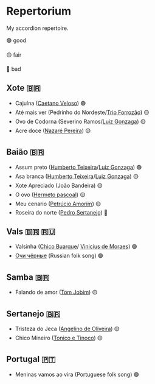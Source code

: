 # Repertorium
My accordion repertoire.

:green_circle: good 

:yellow_circle: fair

:red_circle: bad

## Xote :brazil:
- Cajuína ([Caetano Veloso](https://en.wikipedia.org/wiki/Caetano_Veloso)) :green_circle:
- Até mais ver (Pedrinho do Nordeste/[Trio Forrozão](https://pt.wikipedia.org/wiki/Trio_Forroz%C3%A3o)) :yellow_circle:
- Ovo de Codorna (Severino Ramos/[Luiz Gonzaga](https://en.wikipedia.org/wiki/Luiz_Gonzaga)) :yellow_circle:
- Acre doce ([Nazaré Pereira](https://pt.wikipedia.org/wiki/Nazar%C3%A9_Pereira)) :yellow_circle:

## Baião :brazil:
- Assum preto ([Humberto Teixeira](https://en.wikipedia.org/wiki/Humberto_Teixeira)/[Luiz Gonzaga](https://en.wikipedia.org/wiki/Luiz_Gonzaga)) :green_circle:
- Asa branca ([Humberto Teixeira](https://en.wikipedia.org/wiki/Humberto_Teixeira)/[Luiz Gonzaga](https://en.wikipedia.org/wiki/Luiz_Gonzaga)) :yellow_circle:
- Xote Apreciado (João Bandeira) :yellow_circle:
- O ovo ([Hermeto pascoal](https://en.wikipedia.org/wiki/Hermeto_Pascoal)) :yellow_circle:
- Meu cenario ([Petrúcio Amorim](https://pt.wikipedia.org/wiki/Petr%C3%BAcio_Amorim)) :yellow_circle:
- Roseira do norte ([Pedro Sertanejo](https://pt.wikipedia.org/wiki/Pedro_Sertanejo)) :red_circle:

## Vals :brazil: :ru:
- Valsinha ([Chico Buarque](https://en.wikipedia.org/wiki/Chico_Buarque)/ [Vinicius de Moraes](https://en.wikipedia.org/wiki/Vinicius_de_Moraes)) :green_circle:
- [Очи чёрные](https://en.wikipedia.org/wiki/Dark_Eyes_(song) "Dark eyes") (Russian folk song) :green_circle:

## Samba :brazil:
- Falando de amor ([Tom Jobim](https://en.wikipedia.org/wiki/Ant%C3%B4nio_Carlos_Jobim)) :yellow_circle:

## Sertanejo :brazil:
- Tristeza do Jeca ([Angelino de Oliveira](https://pt.wikipedia.org/wiki/Angelino_de_Oliveira)) :yellow_circle:
- Chico Mineiro ([Tonico e Tinoco](https://en.wikipedia.org/wiki/Tonico_%26_Tinoco)) :yellow_circle:

## Portugal :portugal:
- Meninas vamos ao vira (Portuguese folk song) :green_circle:
